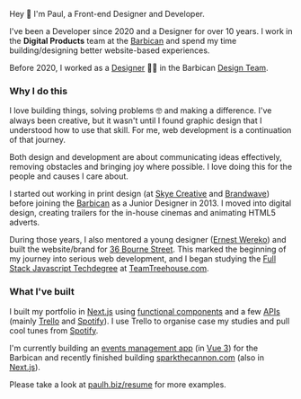 Hey 👋 I'm Paul, a Front-end Designer and Developer.

I've been a Developer since 2020 and a Designer for over 10 years. I work in the **Digital Products** team at the [Barbican](https://barbican.org.uk) and spend my time building/designing better website-based experiences.

Before 2020, I worked as a [Designer](https://www.creativelivesinprogress.com/article/paul-heading) 👨‍🎨 in the Barbican [Design Team](https://www.creativelivesinprogress.com/article/barbican).

### Why I do this

I love building things, solving problems 🤓 and making a difference. I've always been creative, but it wasn't until I found graphic design that I understood how to use that skill. For me, web development is a continuation of that journey.

Both design and development are about communicating ideas effectively, removing obstacles and bringing joy where possible. I love doing this for the people and causes I care about.

I started out working in print design (at [Skye Creative](http://www.skyecreative.co.uk/) and [Brandwave](https://brandwavemarketing.com/)) before joining the [Barbican](https://en.wikipedia.org/wiki/Barbican_Centre) as a Junior Designer in 2013. I moved into digital design, creating trailers for the in-house cinemas and animating HTML5 adverts.

During those years, I also mentored a young designer ([Ernest Wereko](https://www.ernestwereko.com/)) and built the website/brand for [36 Bourne Street](https://36bournestreet.com). This marked the beginning of my journey into serious web development, and I began studying the [Full Stack Javascript Techdegree](https://teamtreehouse.com/plans) at [TeamTreehouse.com](https://teamtreehouse.com).

### What I've built

I built my portfolio in [Next.js](https://nextjs.org) using [functional components](https://www.robinwieruch.de/react-function-component/) and a few [APIs](https://en.wikipedia.org/wiki/API) (mainly [Trello](https://trello.com) and [Spotify](https://spotify.com)). I use Trello to organise case my studies and pull cool tunes from [Spotify](https://spotify.com).

I'm currently building an [events management app](https://blog.paulh.biz/organising-spaces-with-graphql-1-c4d168b61585) (in [Vue 3](https://vuejs.org/)) for the Barbican and recently finished building [sparkthecannon.com](https://sparkthecannon.com) (also in [Next.js](https://nextjs.org)).

Please take a look at [paulh.biz/resume](https://paulh.biz/resume) for more examples.

